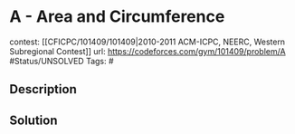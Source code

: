 # A - Area and Circumference

contest: [[CFICPC/101409/101409|2010-2011 ACM-ICPC, NEERC, Western Subregional Contest]]
url: https://codeforces.com/gym/101409/problem/A
#Status/UNSOLVED
Tags: #

## Description

## Solution

